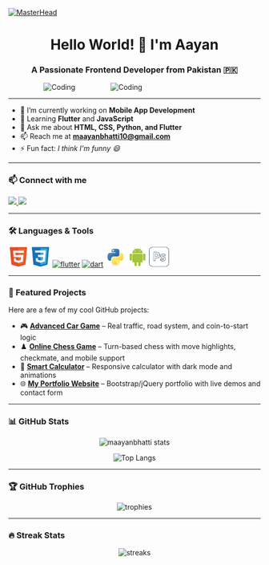 [![MasterHead](https://static.vecteezy.com/system/resources/previews/000/344/684/original/programming-code-on-laptop-banner-vector-flat-illustration.jpg)](https://github.com/MAayanBhatti)

<h1 align="center">Hello World! 👋 I'm Aayan</h1>
<h3 align="center">A Passionate Frontend Developer from Pakistan 🇵🇰</h3>

<img align="right" alt="Coding" width="300" src="https://cdn.dribbble.com/users/1292677/screenshots/6139167/avento.gif" />

<p align="center">
  <img src="https://cdn.dribbble.com/users/1292677/screenshots/6139167/avento.gif" alt="Coding" width="250"/>
</p>

---

- 🔭 I’m currently working on **Mobile App Development**  
- 🌱 Learning **Flutter** and **JavaScript**  
- 💬 Ask me about **HTML, CSS, Python, and Flutter**  
- 📫 Reach me at **maayanbhatti10@gmail.com**  
- ⚡ Fun fact: *I think I'm funny 😄*

---

### 📫 Connect with me

<p align="left">
  <a href="https://www.youtube.com/@muhammadaayanvlog" target="_blank">
    <img src="https://img.shields.io/badge/YouTube-red?style=for-the-badge&logo=youtube&logoColor=white" />
  </a>
  <a href="https://github.com/MAayanBhatti" target="_blank">
    <img src="https://img.shields.io/badge/GitHub-black?style=for-the-badge&logo=github&logoColor=white" />
  </a>
</p>

---

### 🛠️ Languages & Tools

<p align="left">
  <a href="https://www.w3.org/html/" target="_blank"><img src="https://raw.githubusercontent.com/devicons/devicon/master/icons/html5/html5-original.svg" alt="html" width="40" height="40"/></a>
  <a href="https://www.w3schools.com/css/" target="_blank"><img src="https://raw.githubusercontent.com/devicons/devicon/master/icons/css3/css3-original.svg" alt="css" width="40" height="40"/></a>
  <a href="https://flutter.dev" target="_blank"><img src="https://www.vectorlogo.zone/logos/flutterio/flutterio-icon.svg" alt="flutter" width="40" height="40"/></a>
  <a href="https://dart.dev" target="_blank"><img src="https://www.vectorlogo.zone/logos/dartlang/dartlang-icon.svg" alt="dart" width="40" height="40"/></a>
  <a href="https://www.python.org" target="_blank"><img src="https://raw.githubusercontent.com/devicons/devicon/master/icons/python/python-original.svg" alt="python" width="40" height="40"/></a>
  <a href="https://developer.android.com" target="_blank"><img src="https://raw.githubusercontent.com/devicons/devicon/master/icons/android/android-original.svg" alt="android" width="40" height="40"/></a>
  <a href="https://www.photoshop.com/en" target="_blank"><img src="https://raw.githubusercontent.com/devicons/devicon/master/icons/photoshop/photoshop-line.svg" alt="photoshop" width="40" height="40"/></a>
</p>

---

### 🚀 Featured Projects

Here are a few of my cool GitHub projects:

- 🎮 [**Advanced Car Game**](https://github.com/MAayanBhatti) – Real traffic, road system, and coin-to-start logic  
- ♟️ [**Online Chess Game**](https://github.com/MAayanBhatti) – Turn-based chess with move highlights, checkmate, and mobile support  
- 🧮 [**Smart Calculator**](https://github.com/MAayanBhatti) – Responsive calculator with dark mode and animations  
- 🌐 [**My Portfolio Website**](https://github.com/MAayanBhatti) – Bootstrap/jQuery portfolio with live demos and contact form  

---

### 📊 GitHub Stats

<p align="center">
  <img src="https://github-readme-stats.vercel.app/api?username=maayanbhatti&show_icons=true&theme=default&locale=en" alt="maayanbhatti stats" />
</p>

<p align="center">
  <img src="https://github-readme-stats.vercel.app/api/top-langs/?username=maayanbhatti&layout=compact&theme=default" alt="Top Langs" />
</p>

---

### 🏆 GitHub Trophies

<p align="center">
  <img src="https://github-profile-trophy.vercel.app/?username=maayanbhatti&theme=flat&no-frame=true&margin-w=15" alt="trophies" />
</p>

---

### 🔥 Streak Stats

<p align="center">
  <img src="https://streak-stats.demolab.com/?user=maayanbhatti&theme=default" alt="streaks" />
</p>
